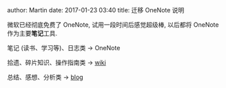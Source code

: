 author: Martin
date: 2017-01-23 03:40
title: 迁移 OneNote 说明

微软已经彻底免费了 OneNote, 试用一段时间后感觉超级棒, 以后都将 OneNote 作为主要**笔记**工具.

笔记 (读书、学习等)、日志类 \-\> OneNote

拾遗、碎片知识、操作指南类 \-\> [wiki](http://wiki.smallcpp.cn)

总结、感想、分析类 \-\> [blog](http://www.smallcpp.cn)
